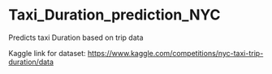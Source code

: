 # Taxi_Duration_prediction_NYC
Predicts taxi Duration based on trip data 

Kaggle link for dataset: https://www.kaggle.com/competitions/nyc-taxi-trip-duration/data
